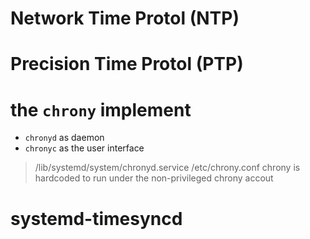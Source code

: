 # Network Time Protol (NTP)

# Precision Time Protol (PTP)

# the `chrony` implement
- `chronyd` as daemon
- `chronyc` as the user interface
> /lib/systemd/system/chronyd.service
> /etc/chrony.conf
chrony is hardcoded to run under the non-privileged chrony accout

# systemd-timesyncd
